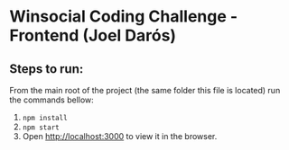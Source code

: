 # Winsocial Coding Challenge - Frontend (Joel Darós)

## Steps to run:
From the main root of the project (the same folder this file is located) run the commands bellow:
1. `npm install` 
2. `npm start`
3. Open [http://localhost:3000](http://localhost:3000) to view it in the browser.
